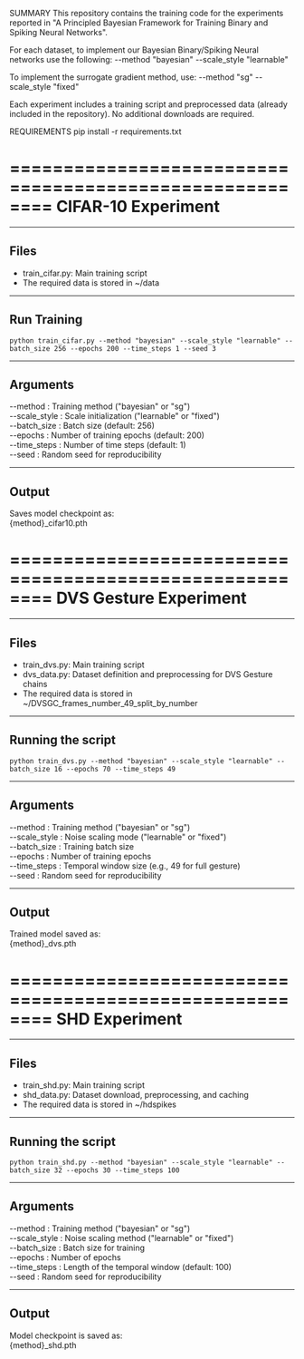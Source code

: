 SUMMARY
This repository contains the training code for the experiments reported in "A Principled Bayesian Framework for Training Binary and Spiking Neural Networks". 

For each dataset, to implement our Bayesian Binary/Spiking Neural networks use the following:
--method "bayesian" --scale_style "learnable" 

To implement the surrogate gradient method, use:
--method "sg" --scale_style "fixed" 

Each experiment includes a training script and preprocessed data (already included in the repository). No additional downloads are required.



REQUIREMENTS
pip install -r requirements.txt


========================================================
CIFAR-10 Experiment
========================================================

--------------------------------------------------------
Files
--------------------------------------------------------
- train_cifar.py: Main training script  
- The required data is stored in ~/data

--------------------------------------------------------
Run Training 
-------------------------------------------------------- 
    python train_cifar.py --method "bayesian" --scale_style "learnable" --batch_size 256 --epochs 200 --time_steps 1 --seed 3


--------------------------------------------------------
Arguments  
--------------------------------------------------------
--method        : Training method ("bayesian" or "sg")  
--scale_style   : Scale initialization ("learnable" or "fixed")  
--batch_size    : Batch size (default: 256)  
--epochs        : Number of training epochs (default: 200)  
--time_steps    : Number of time steps (default: 1)  
--seed          : Random seed for reproducibility

--------------------------------------------------------
Output  
--------------------------------------------------------
Saves model checkpoint as:  
    {method}_cifar10.pth


========================================================
DVS Gesture Experiment
========================================================

--------------------------------------------------------
Files
--------------------------------------------------------
- train_dvs.py: Main training script  
- dvs_data.py: Dataset definition and preprocessing for DVS Gesture chains
- The required data is stored in ~/DVSGC_frames_number_49_split_by_number

--------------------------------------------------------
Running the script
--------------------------------------------------------
    python train_dvs.py --method "bayesian" --scale_style "learnable" --batch_size 16 --epochs 70 --time_steps 49

--------------------------------------------------------
Arguments
--------------------------------------------------------
--method        : Training method ("bayesian" or "sg")  
--scale_style   : Noise scaling mode ("learnable" or "fixed")  
--batch_size    : Training batch size  
--epochs        : Number of training epochs  
--time_steps    : Temporal window size (e.g., 49 for full gesture)  
--seed          : Random seed for reproducibility

--------------------------------------------------------
Output
--------------------------------------------------------
Trained model saved as:  
    {method}_dvs.pth



========================================================
SHD Experiment
========================================================

--------------------------------------------------------
Files
--------------------------------------------------------
- train_shd.py: Main training script  
- shd_data.py: Dataset download, preprocessing, and caching
- The required data is stored in ~/hdspikes


--------------------------------------------------------
Running the script
--------------------------------------------------------
    python train_shd.py --method "bayesian" --scale_style "learnable" --batch_size 32 --epochs 30 --time_steps 100


--------------------------------------------------------
Arguments
--------------------------------------------------------
--method        : Training method ("bayesian" or "sg")  
--scale_style   : Noise scaling method ("learnable" or "fixed")  
--batch_size    : Batch size for training  
--epochs        : Number of epochs  
--time_steps    : Length of the temporal window (default: 100)  
--seed          : Random seed for reproducibility


--------------------------------------------------------
Output
--------------------------------------------------------
Model checkpoint is saved as:  
    {method}_shd.pth
